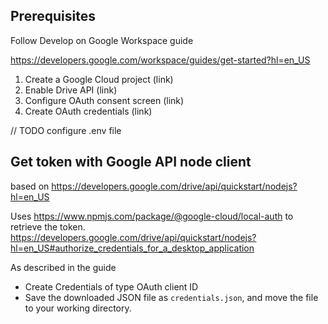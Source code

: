 Prerequisites
---
Follow Develop on Google Workspace guide

https://developers.google.com/workspace/guides/get-started?hl=en_US

1. Create a Google Cloud project (link)
2. Enable Drive API (link)
3. Configure OAuth consent screen (link)
4. Create OAuth credentials (link)

// TODO configure .env file

Get token with Google API node client
--
based on https://developers.google.com/drive/api/quickstart/nodejs?hl=en_US


Uses https://www.npmjs.com/package/@google-cloud/local-auth to retrieve the token.
https://developers.google.com/drive/api/quickstart/nodejs?hl=en_US#authorize_credentials_for_a_desktop_application

As described in the guide
- Create Credentials of type OAuth client ID
- Save the downloaded JSON file as `credentials.json`, and move the file to your working directory.
